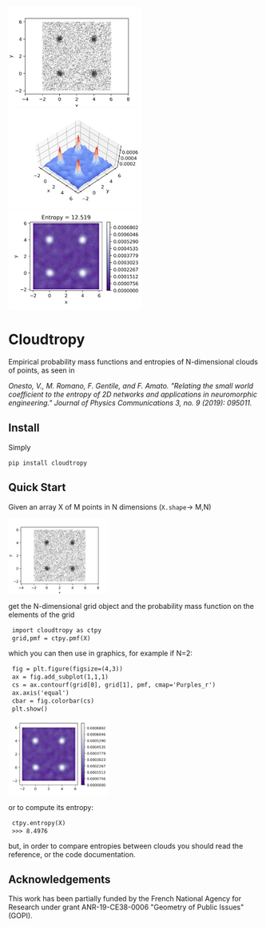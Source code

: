 <p float="center">
  <img src="https://github.com/pedroramaciotti/Cloudtropy/blob/master/figures/scatter.png" height="200" />
  <img src="https://github.com/pedroramaciotti/Cloudtropy/blob/master/figures/surf.png" height="200" />
  <img src="https://github.com/pedroramaciotti/Cloudtropy/blob/master/figures/contour.png" height="200" />
</p>

# Cloudtropy


Empirical probability mass functions and entropies of N-dimensional clouds of points, as seen in 

*Onesto, V., M. Romano, F. Gentile, and F. Amato. "Relating the small world coefficient to the entropy of 2D networks and applications in neuromorphic engineering." Journal of Physics Communications 3, no. 9 (2019): 095011.*

## Install

Simply

    pip install cloudtropy

## Quick Start

Given an array X of M points in N dimensions (`X.shape`-> M,N)

<p float="left">
  <img src="https://github.com/pedroramaciotti/Cloudtropy/blob/master/figures/scatter.png" width="200" />
</p>


 get the N-dimensional grid object and the probability mass function on the elements of the grid

     import cloudtropy as ctpy
     grid,pmf = ctpy.pmf(X)

which you can then use in graphics, for example if N=2:

     fig = plt.figure(figsize=(4,3))
     ax = fig.add_subplot(1,1,1)
     cs = ax.contourf(grid[0], grid[1], pmf, cmap='Purples_r')
     ax.axis('equal')
     cbar = fig.colorbar(cs)
     plt.show()

<p float="left">
  <img src="https://github.com/pedroramaciotti/Cloudtropy/blob/master/figures/contour_simple.png" width="200" />
</p>

or to compute its entropy:

     ctpy.entropy(X)
     >>> 8.4976


but, in order to compare entropies between clouds you should read the reference, or the code documentation.

## Acknowledgements

This  work  has  been  partially funded  by the  French  National  Agency  for  Research under grant ANR-19-CE38-0006 "Geometry of Public Issues" (GOPI).

    
